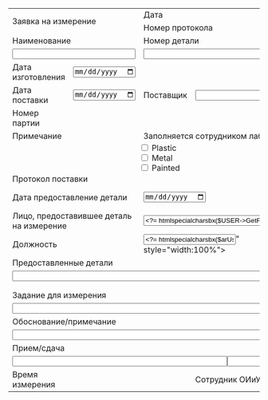 <form method="POST">
    <?= bitrix_sessid_post() ?>
    <table class="form">
      <tbody>
        <tr>
          <td rowspan="2" colspan="2">Заявка на измерение</td>
          <td colspan="2">Дата</td>
          <td colspan="2"><? echo date("d.m.y"); ?></td>
        </tr>
        <tr>
          <td colspan="2">Номер протокола</td>
          <td colspan="2"><? echo $title['title']; ?>-<? echo date("Y"); ?>-id</td>
        </tr>
        <tr>
          <td colspan="2">Наименование</td>
          <td colspan="2">Номер детали</td>
          <td colspan="2">Дата предоставления на замер</td>
        </tr>
        <tr>
          <td colspan="2">
            <input type="text" id="field2" name="name_izd" style="width: 100%">
            <div id="suggestions2" class="suggestions"></div>
          </td>
          <td colspan="2">
            <input type="text" id="field1" name="id_i" style="width: 100%">
            <div id="suggestions1" class="suggestions"></div>
          </td>
          <td colspan="2"></td>
        </tr>
        <tr>
          <td>Дата изготовления</td>
          <td><input type="date" id="date_man" name="date_man"></td>
          <td rowspan="3">Поставщик</td>
          <td rowspan="3"><input type="text" id="COUNTRY" name="country"></td>
          <td rowspan="3">Количество</td>
          <td rowspan="3"><input type="text" id="count_detail" name="count_detail"></td>
        </tr>
        <tr>
          <td>Дата поставки</td>
          <td><input type="date" id="date_del" name="date_del"></td>
        </tr>
        <tr>
          <td>Номер партии</td><td>&nbsp;</td>
        </tr>
        <tr>
          <td colspan="2">Примечание</td>
          <td colspan="4">Заполняется сотрудником лаборатории</td>
        </tr>
        <tr>
          <td colspan="2">&nbsp;</td>
          <td colspan="4" style="padding:0">
            <div style="display:flex;margin:0">
              <div style="width:50%;display:flex;flex-direction:column">
                <label><input type="checkbox" name="material1" value="Plastic"> Plastic</label>
                <label><input type="checkbox" name="material2" value="Metal"> Metal</label>
                <label><input type="checkbox" name="material3" value="Painted"> Painted</label>
              </div>
              <div style="width:50%;display:flex;flex-direction:column">
                <label><input type="checkbox" name="processing1" value="Zeiss"> Zeiss</label>
                <label><input type="checkbox" name="processing2" value="LaserTracer"> LaserTracer</label>
              </div>
            </div>
          </td>
        </tr>
        <tr><td colspan="6">Протокол поставки</td></tr>
        <tr>
          <td colspan="2">Дата предоставление детали</td>
          <td colspan="2"><input type="date" id="date_detail" name="date_detail"></td>
          <td>Цех/отдел</td>
          <td><input type="text" id="WORK_DEPARTMENT" name="WORK_DEPARTMENT" readonly="" value="<? $arUser = CUser::GetByID($USER->GetId())->Fetch(); echo htmlspecialcharsbx($arUser["WORK_DEPARTMENT"]); ?>"></td>
        </tr>
        <tr>
          <td colspan="2">Лицо, предоставившее деталь на измерение</td>
          <td colspan="2"><input type="text" name="full_name" readonly
             value="<?= htmlspecialcharsbx($USER->GetFullName()) ?>" style="width:100%"></td>
          <td>Тел.</td>
          <td><input type="text" name="personal_phone"
             value="<?= htmlspecialcharsbx($arUser["PERSONAL_PHONE"]) ?>"></td>
        </tr>
        <tr>
          <td colspan="2">Должность</td>
          <td colspan="2"><input type="text" name="work_position" readonly = ""value="<?= htmlspecialcharsbx($arUser["WORK_POSITION"]) ?>" style="width:100%"></td>
          <td>Тел. рабочий</td>
          <td><input type="text" name="work_phone" readonly = "" value="<?= htmlspecialcharsbx($arUser["WORK_PHONE"]) ?>"></td>
        </tr>
        <tr><td colspan="6">Предоставленные детали</td></tr>
        <tr>
          <td colspan="4"><input type="text" readonly= "" style="width:100%"></td>
          <td><input type="text" readonly= "" style="width:100%"></td>
          <td><input type="text" id="VIN" name="VIN"></td>
        </tr>
        <tr><td colspan="4"></td><td></td><td></td></tr>
        <tr><td colspan="4"></td><td></td><td></td></tr>
        <tr><td colspan="6">Задание для измерения</td></tr>
        <tr><td colspan="6"><input type="text" name="task" style="width:100%"></td></tr>
        <tr><td colspan="6">Обоснование/примечание</td></tr>
        <tr><td colspan="6"><input type="text" name="note" style="width:100%"></td></tr>
        <tr><td colspan="6">Прием/сдача</td></tr>
        <tr>
          <td colspan="6" class="td-col">
            <div style="display:flex">
              <input type="text" name="accept" style="width:50%">
              <input type="text" name="handover" style="width:50%">
            </div>
          </td>
        </tr>
        <tr>
          <td>Время измерения</td><td colspan="2"></td>
          <td colspan="2">Сотрудник ОИиУК</td><td>Подпись</td>
        </tr>
      </tbody>
    </table>
